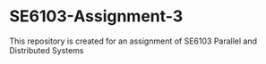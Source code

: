 # SE6103-Assignment-3

<p>This repository is created for an assignment of SE6103 Parallel and Distributed Systems </p>
